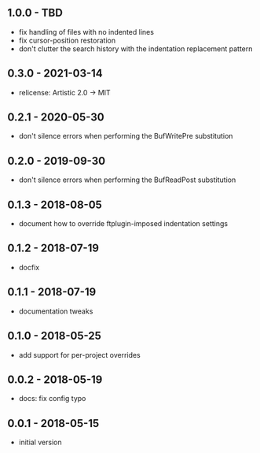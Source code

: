 ## 1.0.0 - TBD

- fix handling of files with no indented lines
- fix cursor-position restoration
- don't clutter the search history with the indentation replacement
  pattern

## 0.3.0 - 2021-03-14

- relicense: Artistic 2.0 -> MIT

## 0.2.1 - 2020-05-30

- don't silence errors when performing the BufWritePre substitution

## 0.2.0 - 2019-09-30

- don't silence errors when performing the BufReadPost substitution

## 0.1.3 - 2018-08-05

- document how to override ftplugin-imposed indentation settings

## 0.1.2 - 2018-07-19

- docfix

## 0.1.1 - 2018-07-19

- documentation tweaks

## 0.1.0 - 2018-05-25

- add support for per-project overrides

## 0.0.2 - 2018-05-19

- docs: fix config typo

## 0.0.1 - 2018-05-15

- initial version
